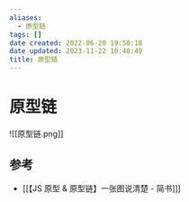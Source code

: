 ```yaml
---
aliases:
  - 原型链
tags: []
date created: 2022-06-20 19:58:18
date updated: 2023-11-22 10:40:49
title: 原型链
---
```


# 原型链

![[原型链.png]]

## 参考

- [[【JS 原型 & 原型链】一张图说清楚 - 简书]]]
